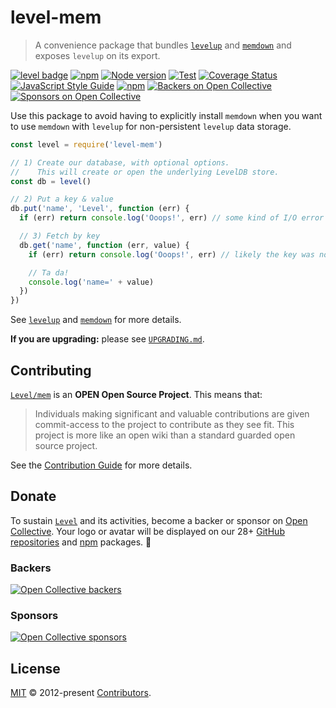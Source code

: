 # level-mem

> A convenience package that bundles [`levelup`](https://github.com/Level/levelup) and [`memdown`](https://github.com/Level/memdown) and exposes `levelup` on its export.

[![level badge][level-badge]](https://github.com/Level/awesome)
[![npm](https://img.shields.io/npm/v/level-mem.svg?label=&logo=npm)](https://www.npmjs.com/package/level-mem)
[![Node version](https://img.shields.io/node/v/level-mem.svg)](https://www.npmjs.com/package/level-mem)
[![Test](https://github.com/Level/mem/actions/workflows/test.yml/badge.svg)](https://github.com/Level/mem/actions/workflows/test.yml)
[![Coverage Status](https://codecov.io/gh/Level/mem/branch/master/graph/badge.svg)](https://codecov.io/gh/Level/mem)
[![JavaScript Style Guide](https://img.shields.io/badge/code_style-standard-brightgreen.svg)](https://standardjs.com)
[![npm](https://img.shields.io/npm/dm/level-mem.svg?label=dl)](https://www.npmjs.com/package/level-mem)
[![Backers on Open Collective](https://opencollective.com/level/backers/badge.svg?color=orange)](#backers)
[![Sponsors on Open Collective](https://opencollective.com/level/sponsors/badge.svg?color=orange)](#sponsors)

Use this package to avoid having to explicitly install `memdown` when you want to use `memdown` with `levelup` for non-persistent `levelup` data storage.

```js
const level = require('level-mem')

// 1) Create our database, with optional options.
//    This will create or open the underlying LevelDB store.
const db = level()

// 2) Put a key & value
db.put('name', 'Level', function (err) {
  if (err) return console.log('Ooops!', err) // some kind of I/O error

  // 3) Fetch by key
  db.get('name', function (err, value) {
    if (err) return console.log('Ooops!', err) // likely the key was not found

    // Ta da!
    console.log('name=' + value)
  })
})
```

See [`levelup`](https://github.com/Level/levelup) and [`memdown`](https://github.com/Level/memdown) for more details.

**If you are upgrading:** please see [`UPGRADING.md`](UPGRADING.md).

## Contributing

[`Level/mem`](https://github.com/Level/mem) is an **OPEN Open Source Project**. This means that:

> Individuals making significant and valuable contributions are given commit-access to the project to contribute as they see fit. This project is more like an open wiki than a standard guarded open source project.

See the [Contribution Guide](https://github.com/Level/community/blob/master/CONTRIBUTING.md) for more details.

## Donate

To sustain [`Level`](https://github.com/Level) and its activities, become a backer or sponsor on [Open Collective](https://opencollective.com/level). Your logo or avatar will be displayed on our 28+ [GitHub repositories](https://github.com/Level) and [npm](https://www.npmjs.com/) packages. 💖

### Backers

[![Open Collective backers](https://opencollective.com/level/backers.svg?width=890)](https://opencollective.com/level)

### Sponsors

[![Open Collective sponsors](https://opencollective.com/level/sponsors.svg?width=890)](https://opencollective.com/level)

## License

[MIT](LICENSE.md) © 2012-present [Contributors](CONTRIBUTORS.md).

[level-badge]: https://leveljs.org/img/badge.svg
